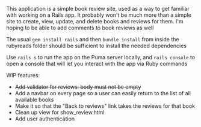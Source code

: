 This application is a simple book review site, used as a way to get familiar with working on a Rails app. It probably won't be much more than a simple site to create, view, update, and delete books and reviews for them. I'm hoping to be able to add comments to book reviews as well

The usual `gem install rails` and then `bundle install` from inside the rubyreads folder should be sufficient to install the needed dependencies

Use `rails s` to run the app on the Puma server locally, and `rails console` to open a console that will let you interact with the app via Ruby commands


WIP features: 
* ~~Add validator for reviews: body must not be empty~~
* Add a navbar on every page so a user can easily return to the list of all available books
* Make it so that the "Back to reviews" link takes the reviews for that book
* Clean up view for show_review.html
* Add user authentication
